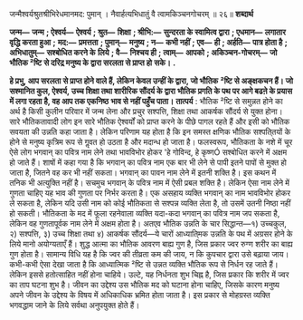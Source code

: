  

जन्मैश्वर्यश्रुतश्रीभिरेधमानमद: पुमान् । नैवार्हत्यभिधातुं वै त्वामकिञ्चनगोचरम् ॥ २६॥ **शब्दार्थ** 

**जन्म—** **जन्म** **; ऐश्वर्य—** **ऐश्वर्य** **; श्रुत—** **शिक्षा** **; श्रीभि:—** **सुन्दरता के स्वामित्व द्वारा** **; एधमान—** **लगातार वृद्धि करता हुआ** **;** **मद:—** **प्रमत्तता** **; पुमान्—** **मनुष्य** **; न—** **कभी नहीं** **; एव—** **ही** **; अर्हति—** **पात्र होता है** **; अभिधातुम्—** **सश्बोधित करने के** **लिये** **; वै—** **निश्चय ही** **; त्वाम्—** **आपको** **; अकिञ्चन-गोचरम्—** **जो भौतिक ²ष्टि से दरिद्र मनुष्य के द्वारा सरलता से प्राप्त हो** **सके।** **.** 

**हे प्रभु, आप सरलता से प्राप्त होने वाले हैं, लेकिन केवल उन्हीं के द्वारा, जो भौतिक** **²ष्टि से अङ्क्षकचन हैं। जो सश्मानित कुल, ऐश्वर्य, उच्च शिक्षा तथा शारीरिक सौंदर्य के द्वारा** **भौतिक प्रगति के पथ पर आगे बढऩे के प्रयास में लगा रहता है, वह आप तक एकनिष्ठ** **भाव से नहीं पहुँच पाता।** **तात्पर्य** : भौतिक ²ष्टि से समुन्नत होने का अर्थ है किसी कुलीन परिवार में जन्म लेना और प्रचुर सश्पत्ति, शिक्षा तथा आकर्षक सौंदर्य से युक्त होना। सारे भौतिकतावादी लोग इन सारे भौतिक ऐश्वर्यों को प्राप्त करने के पीछे पागल रहते हैं और इसी को भौतिक सवयता की उन्नति कहा जाता है। लेकिन परिणाम यह होता है कि इन समस्त क्षणिक भौतिक सश्पति्तयों के होने से मनुष्य कृत्रिम रूप से गॢवत हो उठता है और मदान्ध हो जाता है। फलस्वरूप, भौतिकता के नशे में चूर ऐसे लोग भगवान् का पवित्र नाम लेने तथा भावविभोर होकर 'हे गोविन्द, हे कृष्णÓ सश्बोधित करने में अक्षम हो जाते हैं। शाषों में कहा गया है कि भगवान् का पवित्र नाम एक बार भी लेने से पापी इतने पापों से मुक्त हो जाता है, जितने वह कर भी नहीं सकता। भगवान् का पावन नाम लेने में इतनी शक्ति है। इस कथन में तनिक भी अत्युक्ति नहीं है। सचमुच भगवान् के पवित्र नाम में ऐसी प्रबल शक्ति है। लेकिन ऐसा नाम लेने में गुणता चाहिए यह भाव की गुणता पर निर्भर करता है। एक असहाय व्यक्ति भगवान् का नाम भावविभोर होकर ले सकता है, लेकिन यदि उसी नाम को कोई भौतिकता से सश्पन्न व्यक्ति लेता है, तो उसमें उतनी निष्ठा नहीं हो सकती। भौतिकता के मद में फूला रहनेवाला व्यक्ति यदा-कदा भगवान् का पवित्र नाम जप सकता है, लेकिन वह गुणतापूर्वक नाम लेने में अक्षम होता है। अतएव भौतिक उन्नति के चार सिद्धान्त—१) उच्चकुल, २) सश्पत्ति, ३) उच्च शिक्षा तथा ४) आकर्षक सौंदर्य—ये चारों आध्याति्मक उन्नति के पथ में अग्रसर होने के लिये मानो अयोग्यताएँ हैं। शुद्ध आत्मा का भौतिक आवरण बाह्य गुण है, जिस प्रकार ज्वर रुग्ण शरीर का बाह्य गुण होता है। सामान्य विधि यह है कि ज्वर की तीव्रता कम की जाय, न कि कुपचार द्वारा उसे बढ़ाया जाय। कभी-कभी ऐसा देखा जाता है कि आध्यात्मिक ²ष्टि से उन्नत व्यक्ति भौतिक रूप से निर्धन रह जाते हैं। लेकिन इससे हतोत्साहित नहीं होना चाहिये। उल्टे, यह निर्धनता शुभ चिह्न है, जिस प्रकार कि शरीर में ज्वर का ताप घटना शुभ है। जीवन का उद्देश्य उस भौतिक मद को घटाना होना चाहिए, जिसके कारण मनुष्य अपने जीवन के उद्देश्य के विषय में अधिकाधिक भ्रमित होता जाता है। इस प्रकार से मोहग्रस्त व्यक्ति भगवद्धाम जाने के लिये सर्वथा अनुपयुक्त होते हैं। 